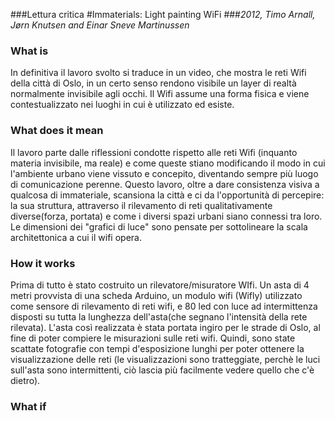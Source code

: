 ###Lettura critica
#Immaterials: Light painting WiFi
###_2012, Timo Arnall, Jørn Knutsen and Einar Sneve Martinussen_

### What is
In definitiva il lavoro svolto si traduce in un video, che mostra le reti Wifi della città di Oslo, in un certo senso rendono visibile un layer di realtà normalmente invisibile agli occhi. Il Wifi assume una forma fisica e viene contestualizzato nei luoghi in cui è utilizzato ed esiste.
### What does it mean
Il lavoro parte dalle riflessioni condotte rispetto alle reti Wifi (inquanto materia invisibile, ma reale) e come queste stiano modificando il modo in cui l'ambiente urbano viene vissuto e concepito, diventando sempre più luogo di comunicazione perenne.
Questo lavoro, oltre a dare consistenza visiva a  qualcosa di immateriale, scansiona la città e ci da l'opportunità di percepire: la sua struttura, attraverso il rilevamento di reti qualitativamente diverse(forza, portata) e come i diversi spazi urbani siano connessi tra loro.
Le dimensioni dei "grafici di luce" sono pensate per sottolineare la scala architettonica a cui il wifi opera.

### How it works
Prima di tutto è stato costruito un rilevatore/misuratore WIfi. Un asta di 4 metri provvista di una scheda Arduino, un modulo wifi (Wifly) utilizzato come sensore di rilevamento di reti wifi, e 80 led con luce ad intermittenza disposti su tutta la lunghezza dell'asta(che segnano l'intensità della rete rilevata).
L'asta così realizzata è stata portata ingiro per le strade di Oslo, al fine di poter compiere le misurazioni sulle reti wifi.
Quindi, sono state scattate fotografie con tempi d'esposizione lunghi per poter ottenere la visualizzazione delle reti (le visualizzazioni sono tratteggiate, perchè le luci sull'asta sono intermittenti, ciò lascia più facilmente vedere quello che c'è dietro).

### What if

